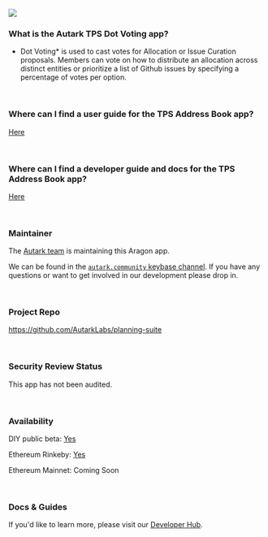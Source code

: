 <br>

<img src='https://cdn-images-1.medium.com/max/2160/1*GX-1Uc0pGUzgsozI7GGAiQ.png' />

<br>

### What is the Autark TPS Dot Voting app?
- Dot Voting* is used to cast votes for Allocation or Issue Curation proposals. Members can vote on how to distribute an allocation across distinct entities or prioritize a list of Github issues by specifying a percentage of votes per option.

<br>

### Where can I find a user guide for the TPS Address Book app?

[Here](https://www.burrrata.ch/hack.aragon4all/docs/sync/dot-voting-user-guide)

<br>

### Where can I find a developer guide and docs for the TPS Address Book app?

[Here](https://www.burrrata.ch/hack.aragon4all/docs/sync/dot-voting-dev-guide)

<br>

### Maintainer

The [Autark team](https://github.com/AutarkLabs/planning-suite) is maintaining this Aragon app.

We can be found in the [`autark.community` keybase channel](https://keybase.io/team/autark.community). If you have any questions or want to get involved in our development please drop in.

<br>

### Project Repo

https://github.com/AutarkLabs/planning-suite

<br>

### Security Review Status

This app has not been audited.

<br>

### Availability 

DIY public beta: [Yes](https://www.burrrata.ch/hack.aragon4all/docs/sync/dot-voting-dev-guide)

Ethereum Rinkeby: [Yes](https://www.burrrata.ch/hack.aragon4all/docs/sync/dot-voting-dev-guide)

Ethereum Mainnet: Coming Soon

<br>

### Docs & Guides

If you'd like to learn more, please visit our [Developer Hub](https://www.burrrata.ch/hack.aragon4all/docs/sync/address-book-readme).

<br>

